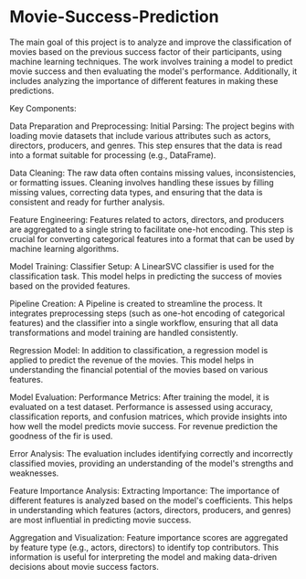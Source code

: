 # Movie-Success-Prediction

The main goal of this project is to analyze and improve the classification of movies based on the previous success factor of their participants, using machine learning techniques. The work involves training a model to predict movie success and then evaluating the model's performance. Additionally, it includes analyzing the importance of different features in making these predictions.

Key Components:

Data Preparation and Preprocessing: Initial Parsing: The project begins with loading movie datasets that include various attributes such as actors, directors, producers, and genres. This step ensures that the data is read into a format suitable for processing (e.g., DataFrame).

Data Cleaning: The raw data often contains missing values, inconsistencies, or formatting issues. Cleaning involves handling these issues by filling missing values, correcting data types, and ensuring that the data is consistent and ready for further analysis.

Feature Engineering: Features related to actors, directors, and producers are aggregated to a single string to facilitate one-hot encoding. This step is crucial for converting categorical features into a format that can be used by machine learning algorithms.

Model Training: Classifier Setup: A LinearSVC classifier is used for the classification task. This model helps in predicting the success of movies based on the provided features.

Pipeline Creation: A Pipeline is created to streamline the process. It integrates preprocessing steps (such as one-hot encoding of categorical features) and the classifier into a single workflow, ensuring that all data transformations and model training are handled consistently.

Regression Model: In addition to classification, a regression model is applied to predict the revenue of the movies. This model helps in understanding the financial potential of the movies based on various features.

Model Evaluation: Performance Metrics: After training the model, it is evaluated on a test dataset. Performance is assessed using accuracy, classification reports, and confusion matrices, which provide insights into how well the model predicts movie success. For revenue prediction the goodness of the fir is used.

Error Analysis: The evaluation includes identifying correctly and incorrectly classified movies, providing an understanding of the model's strengths and weaknesses.

Feature Importance Analysis: Extracting Importance: The importance of different features is analyzed based on the model's coefficients. This helps in understanding which features (actors, directors, producers, and genres) are most influential in predicting movie success.

Aggregation and Visualization: Feature importance scores are aggregated by feature type (e.g., actors, directors) to identify top contributors. This information is useful for interpreting the model and making data-driven decisions about movie success factors.
